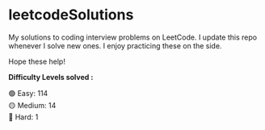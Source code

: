 # leetcodeSolutions
My solutions to coding interview problems on LeetCode. I update this repo whenever I solve new ones. I enjoy practicing these on the side. 

Hope these help!

**Difficulty Levels solved :**

🟢 Easy: 114  
 🟡 Medium: 14  
 🔴 Hard: 1 
